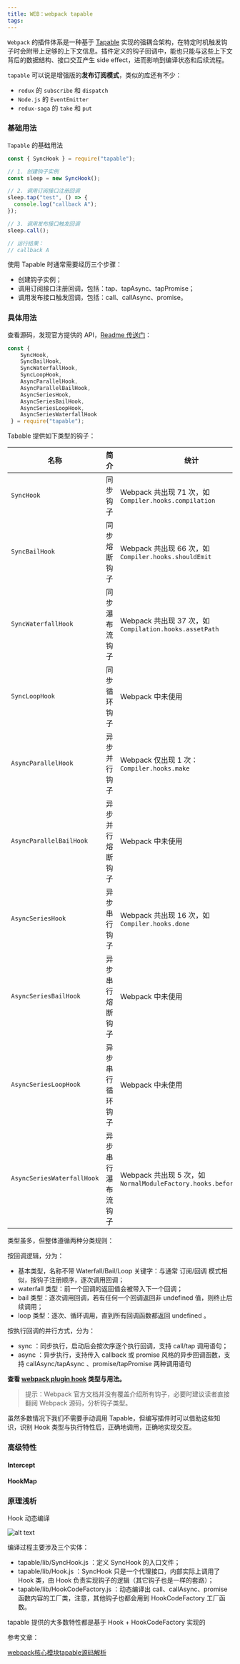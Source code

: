 ```yaml
---
title: WEB：webpack tapable
tags:
---
```


 `Webpack` 的插件体系是一种基于 [Tapable](https://github.com/webpack/tapable) 实现的强耦合架构，在特定时机触发钩子时会附带上足够的上下文信息。插件定义的钩子回调中，能也只能与这些上下文背后的数据结构、接口交互产生 side effect，进而影响到编译状态和后续流程。
 <!-- more -->

`tapable` 可以说是增强版的**发布订阅模式**，类似的库还有不少：

* `redux` 的 `subscribe` 和 `dispatch`
* `Node.js` 的 `EventEmitter`
* `redux-saga` 的 `take` 和 `put`

### 基础用法

`Tapable` 的基础用法

```Javascript
const { SyncHook } = require("tapable");

// 1. 创建钩子实例
const sleep = new SyncHook();

// 2. 调用订阅接口注册回调
sleep.tap("test", () => {
  console.log("callback A");
});

// 3. 调用发布接口触发回调
sleep.call();

// 运行结果：
// callback A
```

使用 Tapable 时通常需要经历三个步骤：

* 创建钩子实例；
* 调用订阅接口注册回调，包括：tap、tapAsync、tapPromise；
* 调用发布接口触发回调，包括：call、callAsync、promise。

### 具体用法

查看源码，发现官方提供的 API，[Readme 传送门](https://github1s.com/webpack/tapable)：

```Javascript
const {
    SyncHook,
    SyncBailHook,
    SyncWaterfallHook,
    SyncLoopHook,
    AsyncParallelHook,
    AsyncParallelBailHook,
    AsyncSeriesHook,
    AsyncSeriesBailHook,
    AsyncSeriesLoopHook,
    AsyncSeriesWaterfallHook
 } = require("tapable");
```

Tabable 提供如下类型的钩子：

| 名称                       | 简介               | 统计                                                         |
| -------------------------- | ------------------ | ------------------------------------------------------------ |
| `SyncHook`                 | 同步钩子           | Webpack 共出现 71 次，如 `Compiler.hooks.compilation`        |
| `SyncBailHook`             | 同步熔断钩子       | Webpack 共出现 66 次，如 `Compiler.hooks.shouldEmit`         |
| `SyncWaterfallHook`        | 同步瀑布流钩子     | Webpack 共出现 37 次，如 `Compilation.hooks.assetPath`       |
| `SyncLoopHook`             | 同步循环钩子       | Webpack 中未使用                                             |
| `AsyncParallelHook`        | 异步并行钩子       | Webpack 仅出现 1 次：`Compiler.hooks.make`                   |
| `AsyncParallelBailHook`    | 异步并行熔断钩子   | Webpack 中未使用                                             |
| `AsyncSeriesHook`          | 异步串行钩子       | Webpack 共出现 16 次，如 `Compiler.hooks.done`               |
| `AsyncSeriesBailHook`      | 异步串行熔断钩子   | Webpack 中未使用                                             |
| `AsyncSeriesLoopHook`      | 异步串行循环钩子   | Webpack 中未使用                                             |
| `AsyncSeriesWaterfallHook` | 异步串行瀑布流钩子 | Webpack 共出现 5 次，如 `NormalModuleFactory.hooks.beforeResolve` |

类型虽多，但整体遵循两种分类规则：

按回调逻辑，分为：
* 基本类型，名称不带 Waterfall/Bail/Loop 关键字：与通常 订阅/回调 模式相似，按钩子注册顺序，逐次调用回调；
* waterfall 类型：前一个回调的返回值会被带入下一个回调；
* bail 类型：逐次调用回调，若有任何一个回调返回非 undefined 值，则终止后续调用；
* loop 类型：逐次、循环调用，直到所有回调函数都返回 undefined 。

按执行回调的并行方式，分为：
* sync ：同步执行，启动后会按次序逐个执行回调，支持 call/tap 调用语句；
* async ：异步执行，支持传入 callback 或 promise 风格的异步回调函数，支持 callAsync/tapAsync 、promise/tapPromise 两种调用语句


**查看 [webpack plugin hook](https://webpack.js.org/api/compiler-hooks/) 类型与用法。**

> 提示：Webpack 官方文档并没有覆盖介绍所有钩子，必要时建议读者直接翻阅 Webpack 源码，分析钩子类型。

虽然多数情况下我们不需要手动调用 Tapable，但编写插件时可以借助这些知识，识别 Hook 类型与执行特性后，正确地调用，正确地实现交互。

### 高级特性

#### Intercept

#### HookMap

### 原理浅析

Hook 动态编译

![alt text](/images/webpack-tapable/image.png)

编译过程主要涉及三个实体：

* tapable/lib/SyncHook.js ：定义 SyncHook 的入口文件；
* tapable/lib/Hook.js ：SyncHook 只是一个代理接口，内部实际上调用了 Hook 类，由 Hook 负责实现钩子的逻辑（其它钩子也是一样的套路）；
* tapable/lib/HookCodeFactory.js ：动态编译出 call、callAsync、promise 函数内容的工厂类，注意，其他钩子也都会用到 HookCodeFactory 工厂函数。

tapable 提供的大多数特性都是基于 Hook + HookCodeFactory 实现的

参考文章：

[webpack核心模块tapable源码解析](https://dennisgo.cn/Articles/Engineering/tapable-source-code.html)
